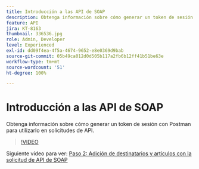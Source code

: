 ```yaml
---
title: Introducción a las API de SOAP
description: Obtenga información sobre cómo generar un token de sesión con postman para utilizarlo en solicitudes de API
feature: API
jira: KT-8163
thumbnail: 336536.jpg
role: Admin, Developer
level: Experienced
exl-id: dd09f4ea-4f5a-4674-9652-e8e0369d9bab
source-git-commit: 05b49ca012d0d505b117a2fb6b12ff41b51be63e
workflow-type: tm+mt
source-wordcount: '51'
ht-degree: 100%

---
```


# Introducción a las API de SOAP

Obtenga información sobre cómo generar un token de sesión con Postman para utilizarlo en solicitudes de API.

>[!VIDEO](https://video.tv.adobe.com/v/336536?quality=12&learn=on)

Siguiente vídeo para ver: [Paso 2: Adición de destinatarios y artículos con la solicitud de API de SOAP](/help/tutorial-use-soap-apis/add-recipients-and-articles-using-soap-api-requests.md)
